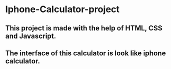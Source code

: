 # Iphone-Calculator-project

## This project is made with the help of HTML, CSS and Javascript.
## The interface of this calculator is look like iphone calculator.
